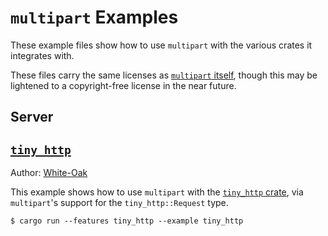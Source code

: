 `multipart` Examples
===========================

These example files show how to use `multipart` with the various crates it integrates with.

These files carry the same licenses as [`multipart` itself](https://github.com/abonander/multipart#license), though this may be lightened to a copyright-free license in the near future.

## Server

[`tiny_http`](tiny_http.rs)
---------------------------
Author: [White-Oak]

This example shows how to use `multipart` with the [`tiny_http` crate](https://crates.io/crates/tiny_http), via `multipart`'s support for the `tiny_http::Request` type.

```
$ cargo run --features tiny_http --example tiny_http
```

[Puhrez]: https://github.com/puhrez
[White-Oak]: https://github.com/white-oak

